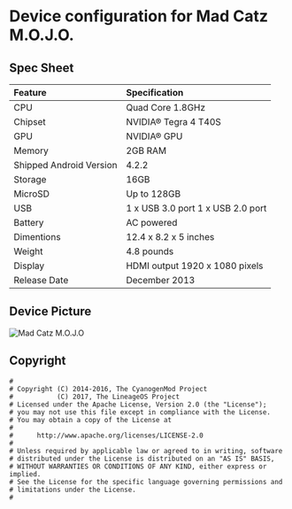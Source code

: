 # Device configuration for Mad Catz M.O.J.O.

## Spec Sheet
| Feature                 | Specification                     |
| :---------------------- | :-------------------------------- |
| CPU                     | Quad Core 1.8GHz                  |
| Chipset                 | NVIDIA® Tegra 4 T40S              |
| GPU                     | NVIDIA® GPU                       |
| Memory                  | 2GB RAM                           |
| Shipped Android Version | 4.2.2                             |
| Storage                 | 16GB                              |
| MicroSD                 | Up to 128GB                       |
| USB                     | 1 x USB 3.0 port 1 x USB 2.0 port |
| Battery                 | AC powered                        |
| Dimentions              | 12.4 x 8.2 x 5 inches             |
| Weight                  | 4.8 pounds                        |
| Display                 | HDMI output 1920 x 1080 pixels    |
| Release Date            | December 2013                     |

## Device Picture
![Mad Catz M.O.J.O](http://store.madcatz.com/MCB60211_mojo_console_00_lg.jpg "Mad Catz M.O.J.O")

## Copyright

```
#
# Copyright (C) 2014-2016, The CyanogenMod Project
#           (C) 2017, The LineageOS Project
# Licensed under the Apache License, Version 2.0 (the "License");
# you may not use this file except in compliance with the License.
# You may obtain a copy of the License at
#
#      http://www.apache.org/licenses/LICENSE-2.0
#
# Unless required by applicable law or agreed to in writing, software
# distributed under the License is distributed on an "AS IS" BASIS,
# WITHOUT WARRANTIES OR CONDITIONS OF ANY KIND, either express or implied.
# See the License for the specific language governing permissions and
# limitations under the License.
#
```
